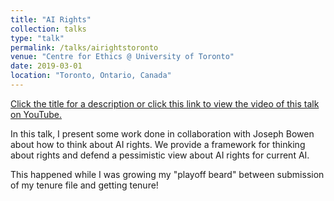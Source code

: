 ```yaml
---
title: "AI Rights"
collection: talks
type: "talk"
permalink: /talks/airightstoronto
venue: "Centre for Ethics @ University of Toronto"
date: 2019-03-01
location: "Toronto, Ontario, Canada"
---
```

[Click the title for a description or click this link to view the video of this talk on YouTube.](https://www.youtube.com/watch?v=bbF9nTkDOVw)

In this talk, I present some work done in collaboration with Joseph Bowen about how to think about AI rights. We provide a framework for thinking about rights and defend a pessimistic view about AI rights for current AI. 

This happened while I was growing my "playoff beard" between submission of my tenure file and getting tenure!
